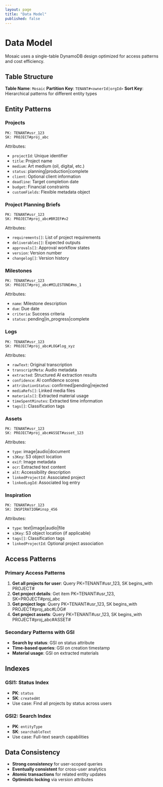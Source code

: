 ```yaml
---
layout: page
title: "Data Model"
published: false
---
```


# Data Model

Mosaic uses a single-table DynamoDB design optimized for access patterns and cost efficiency.

## Table Structure

**Table Name**: `Mosaic`
**Partition Key**: `TENANT#<ownerId|orgId>`
**Sort Key**: Hierarchical patterns for different entity types

## Entity Patterns

### Projects
```
PK: TENANT#usr_123
SK: PROJECT#proj_abc
```

Attributes:
- `projectId`: Unique identifier
- `title`: Project name
- `medium`: Art medium (oil, digital, etc.)
- `status`: planning|production|complete
- `client`: Optional client information
- `deadline`: Target completion date
- `budget`: Financial constraints
- `customFields`: Flexible metadata object

### Project Planning Briefs
```
PK: TENANT#usr_123  
SK: PROJECT#proj_abc#BRIEF#v2
```

Attributes:
- `requirements[]`: List of project requirements
- `deliverables[]`: Expected outputs
- `approvals[]`: Approval workflow states
- `version`: Version number
- `changelog[]`: Version history

### Milestones
```
PK: TENANT#usr_123
SK: PROJECT#proj_abc#MILESTONE#ms_1
```

Attributes:
- `name`: Milestone description
- `due`: Due date
- `criteria`: Success criteria
- `status`: pending|in_progress|complete

### Logs
```
PK: TENANT#usr_123
SK: PROJECT#proj_abc#LOG#log_xyz
```

Attributes:
- `rawText`: Original transcription
- `transcriptMeta`: Audio metadata
- `extracted`: Structured AI extraction results
- `confidence`: AI confidence scores
- `attributionStatus`: confirmed|pending|rejected
- `mediaRefs[]`: Linked media files
- `materials[]`: Extracted material usage
- `timeSpentMinutes`: Extracted time information
- `tags[]`: Classification tags

### Assets
```
PK: TENANT#usr_123
SK: PROJECT#proj_abc#ASSET#asset_123
```

Attributes:
- `type`: image|audio|document
- `s3Key`: S3 object location
- `exif`: Image metadata
- `ocr`: Extracted text content
- `alt`: Accessibility description
- `linkedProjectId`: Associated project
- `linkedLogId`: Associated log entry

### Inspiration
```
PK: TENANT#usr_123
SK: INSPIRATION#insp_456
```

Attributes:
- `type`: text|image|audio|file
- `s3Key`: S3 object location (if applicable)
- `tags[]`: Classification tags
- `linkedProjectId`: Optional project association

## Access Patterns

### Primary Access Patterns
1. **Get all projects for user**: Query PK=TENANT#usr_123, SK begins_with PROJECT#
2. **Get project details**: Get item PK=TENANT#usr_123, SK=PROJECT#proj_abc
3. **Get project logs**: Query PK=TENANT#usr_123, SK begins_with PROJECT#proj_abc#LOG#
4. **Get project assets**: Query PK=TENANT#usr_123, SK begins_with PROJECT#proj_abc#ASSET#

### Secondary Patterns with GSI
- **Search by status**: GSI on status attribute
- **Time-based queries**: GSI on creation timestamp
- **Material usage**: GSI on extracted materials

## Indexes

### GSI1: Status Index
- **PK**: `status`
- **SK**: `createdAt`
- Use case: Find all projects by status across users

### GSI2: Search Index  
- **PK**: `entityType` 
- **SK**: `searchableText`
- Use case: Full-text search capabilities

## Data Consistency

- **Strong consistency** for user-scoped queries
- **Eventually consistent** for cross-user analytics
- **Atomic transactions** for related entity updates
- **Optimistic locking** via version attributes